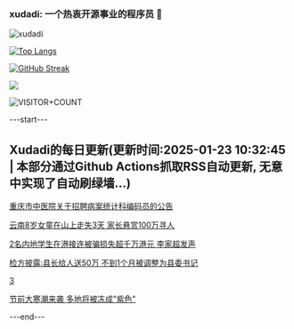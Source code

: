 ### xudadi: 一个热衷开源事业的程序员 👋

![xudadi](https://github-readme-stats-git-masterorgs-github-readme-stats-team.vercel.app/api?username=xudadi)

[![Top Langs](https://github-readme-stats.vercel.app/api/top-langs/?username=xudadi)](https://github.com/anuraghazra/github-readme-stats)

[![GitHub Streak](https://streak-stats.demolab.com?user=xudadi&locale=zh_Hans)](https://git.io/streak-stats)

![](https://raw.githubusercontent.com/xudadi/xudadi/main/assets/github-contribution-grid-snake.svg)

![VISITOR+COUNT](https://komarev.com/ghpvc/?username=xudadi&label=VISITOR+COUNT)


---start---

## Xudadi的每日更新(更新时间:2025-01-23 10:32:45 | 本部分通过Github Actions抓取RSS自动更新, 无意中实现了自动刷绿墙...)

[重庆市中医院关于招聘病案统计科编码员的公告](https://www.gongkaoleida.com/article/2274013)

[云南8岁女童在山上走失3天 家长悬赏100万寻人](https://m.163.com/news/article/JMHG8QA60550HXM1.html)

[2名内地学生在港接连被骗损失超千万港元 李家超发声](https://m.163.com/news/article/JMIO2LR40514R9OJ.html)

[检方披露:县长给人送50万 不到1个月被调整为县委书记](https://m.163.com/news/article/JMIQNIFI0530M570.html)

[3](https://m.163.com/touch/news/sub/domestic)

[节前大寒潮来袭 多地将被冻成"紫色"](https://m.163.com/news/article/JMI3IL350512B07B.html)

---end---

